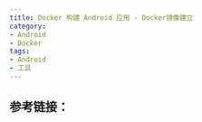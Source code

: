 ```yaml
---
title: Docker 构建 Android 应用 - Docker镜像建立
category:
- Android
- Docker
tags:
- Android
- 工具
---
```


## 参考链接：
[]()
